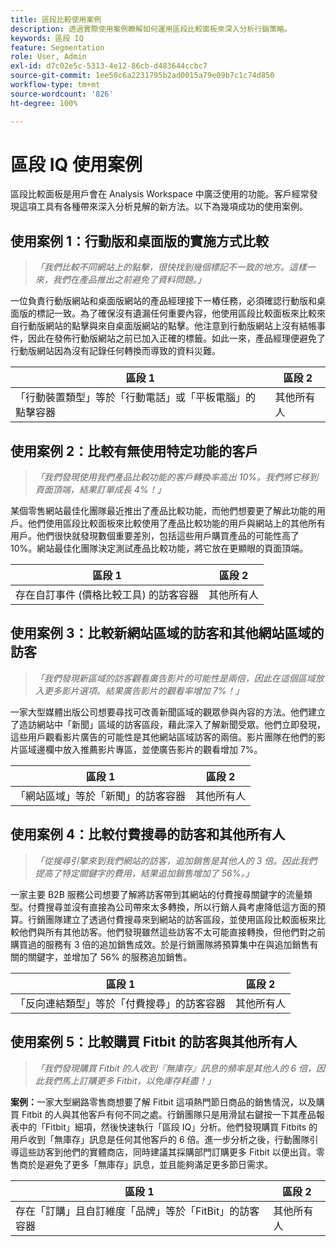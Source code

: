 ```yaml
---
title: 區段比較使用案例
description: 透過實際使用案例瞭解如何運用區段比較面板來深入分析行銷策略。
keywords: 區段 IQ
feature: Segmentation
role: User, Admin
exl-id: d7c02e5c-5313-4e12-86cb-d483644ccbc7
source-git-commit: 1ee50c6a2231795b2ad0015a79e09b7c1c74d850
workflow-type: tm+mt
source-wordcount: '826'
ht-degree: 100%

---
```


# 區段 IQ 使用案例

區段比較面板是用戶會在 Analysis Workspace 中廣泛使用的功能。客戶經常發現這項工具有各種帶來深入分析見解的新方法。以下為幾項成功的使用案例。

## 使用案例 1：行動版和桌面版的實施方式比較

> *「我們比較不同網站上的點擊，很快找到幾個標記不一致的地方。這樣一來，我們在產品推出之前避免了資料問題。」*

一位負責行動版網站和桌面版網站的產品經理接下一樁任務，必須確認行動版和桌面版的標記一致。為了確保沒有遺漏任何重要內容，他使用區段比較面板來比較來自行動版網站的點擊與來自桌面版網站的點擊。他注意到行動版網站上沒有結帳事件，因此在發佈行動版網站之前已加入正確的標籤。如此一來，產品經理便避免了行動版網站因為沒有記錄任何轉換而導致的資料災難。

| 區段 1 | 區段 2 |
|--- |--- |
| 「行動裝置類型」等於「行動電話」或「平板電腦」的點擊容器 | 其他所有人 |

## 使用案例 2：比較有無使用特定功能的客戶

> *「我們發現使用我們產品比較功能的客戶轉換率高出 10%。我們將它移到頁面頂端，結果訂單成長 4%！」*

某個零售網站最佳化團隊最近推出了產品比較功能，而他們想要更了解此功能的用戶。他們使用區段比較面板來比較使用了產品比較功能的用戶與網站上的其他所有用戶。他們很快就發現數個重要差別，包括這些用戶購買產品的可能性高了 10%。網站最佳化團隊決定測試產品比較功能，將它放在更顯眼的頁面頂端。

| 區段 1 | 區段 2 |
|--- |--- |
| 存在自訂事件 (價格比較工具) 的訪客容器 | 其他所有人 |

## 使用案例 3：比較新網站區域的訪客和其他網站區域的訪客

> *「我們發現新區域的訪客觀看廣告影片的可能性是兩倍，因此在這個區域放入更多影片選項。結果廣告影片的觀看率增加 7%！」*

一家大型媒體出版公司想要尋找可改善新聞區域的觀眾參與內容的方法。他們建立了造訪網站中「新聞」區域的訪客區段，藉此深入了解新聞受眾。他們立即發現，這些用戶觀看影片廣告的可能性是其他網站區域訪客的兩倍。影片團隊在他們的影片區域邊欄中放入推薦影片專區，並使廣告影片的觀看增加 7%。

| 區段 1 | 區段 2 |
|--- |--- |
| 「網站區域」等於「新聞」的訪客容器 | 其他所有人 |

## 使用案例 4：比較付費搜尋的訪客和其他所有人

> *「從搜尋引擎來到我們網站的訪客，追加銷售是其他人的 3 倍。因此我們提高了特定關鍵字的費用，結果追加銷售增加了 56%。」*

一家主要 B2B 服務公司想要了解將訪客帶到其網站的付費搜尋關鍵字的流量類型。付費搜尋並沒有直接為公司帶來太多轉換，所以行銷人員考慮降低這方面的預算。行銷團隊建立了透過付費搜尋來到網站的訪客區段，並使用區段比較面板來比較他們與所有其他訪客。他們發現雖然這些訪客不太可能直接轉換，但他們對之前購買過的服務有 3 倍的追加銷售成效。於是行銷團隊將預算集中在與追加銷售有關的關鍵字，並增加了 56% 的服務追加銷售。

| 區段 1 | 區段 2 |
|--- |--- |
| 「反向連結類型」等於「付費搜尋」的訪客容器 | 其他所有人 |

## 使用案例 5：比較購買 Fitbit 的訪客與其他所有人

> *「我們發現購買 Fitbit 的人收到『無庫存』訊息的頻率是其他人的 6 倍，因此我們馬上訂購更多 Fitbit，以免庫存耗盡！」*

**案例：**&#x200B;一家大型網路零售商想要了解 Fitbit 這項熱門節日商品的銷售情況，以及購買 Fitbit 的人與其他客戶有何不同之處。行銷團隊只是用滑鼠右鍵按一下其產品報表中的「Fitbit」細項，然後快速執行「區段 IQ」分析。他們發現購買 Fitbits 的用戶收到「無庫存」訊息是任何其他客戶的 6 倍。進一步分析之後，行動團隊引導這些訪客到他們的實體商店，同時建議其採購部門訂購更多 Fitbit 以便出貨。零售商於是避免了更多「無庫存」訊息，並且能夠滿足更多節日需求。

| 區段 1 | 區段 2 |
|--- |--- |
| 存在「訂購」且自訂維度「品牌」等於「FitBit」的訪客容器 | 其他所有人 |

